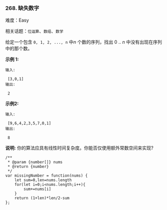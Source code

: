 ### 268. 缺失数字

难度：Easy

相关话题：`位运算`、`数组`、`数学`

给定一个包含  `0, 1, 2, ..., n` 中*n* 个数的序列，找出 0 .. *n* 中没有出现在序列中的那个数。



**示例 1:** 



```
输入:

 [3,0,1]
输出:

 2
```


**示例2:** 



```
输入:

 [9,6,4,2,3,5,7,0,1]
输出:

 8
```


**说明:** 
你的算法应具有线性时间复杂度。你能否仅使用额外常数空间来实现?


```
/**
 * @param {number[]} nums
 * @return {number}
 */
var missingNumber = function(nums) {
    let sum=0,len=nums.length
    for(let i=0;i<nums.length;i++){
        sum+=nums[i]
    }
    return (1+len)*len/2-sum
};
```


